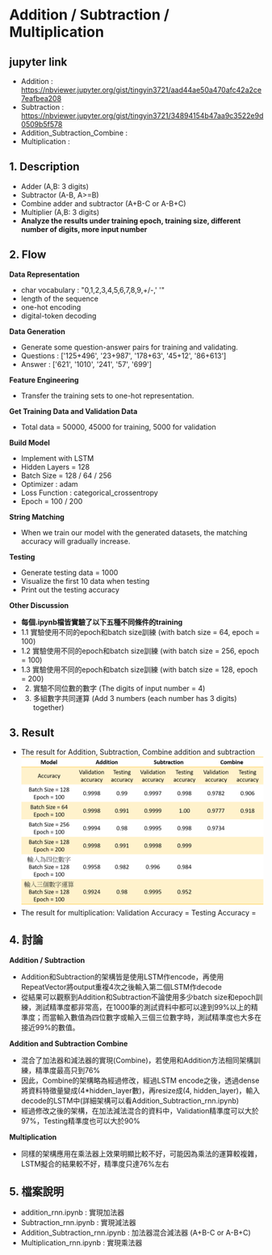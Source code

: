 # Addition / Subtraction / Multiplication

## jupyter link
 - Addition : https://nbviewer.jupyter.org/gist/tingyin3721/aad44ae50a470afc42a2ce7eafbea208
 - Subtraction : https://nbviewer.jupyter.org/gist/tingyin3721/34894154b47aa9c3522e9d0509b5f578
 - Addition_Subtraction_Combine : 
 - Multiplication : 

## 1. Description
 - Adder (A,B: 3 digits)
 - Subtractor (A-B, A>=B)
 - Combine adder and subtractor (A+B-C or A-B+C)
 - Multiplier (A,B: 3 digits)
 - **Analyze the results under training epoch, training size, different number of digits, more input number**

## 2. Flow
**Data Representation**
 - char vocabulary : "0,1,2,3,4,5,6,7,8,9,+/-,' '"
 - length of the sequence
 - one-hot encoding
 - digital-token decoding

**Data Generation**
 - Generate some question-answer pairs for training and validating.
 - Questions : ['125+496', '23+987', '178+63', '45+12', '86+613']
 - Answer :    ['621', '1010', '241', '57', '699']

**Feature Engineering**
 - Transfer the training sets to one-hot representation.

**Get Training Data and Validation Data**
 - Total data = 50000, 45000 for training, 5000 for validation

**Build Model**
 - Implement with LSTM
 - Hidden Layers = 128
 - Batch Size = 128 / 64 / 256
 - Optimizer : adam
 - Loss Function : categorical_crossentropy
 - Epoch = 100 / 200

**String Matching**
 - When we train our model with the generated datasets, the matching accuracy will gradually increase.
 
**Testing**
 - Generate testing data = 1000
 - Visualize the first 10 data when testing
 - Print out the testing accuracy
 
**Other Discussion**
 - **每個.ipynb檔皆實驗了以下五種不同條件的training**
 - 1.1 實驗使用不同的epoch和batch size訓練 (with batch size = 64, epoch = 100)
 - 1.2 實驗使用不同的epoch和batch size訓練 (with batch size = 256, epoch = 100)
 - 1.3 實驗使用不同的epoch和batch size訓練 (with batch size = 128, epoch = 200)
 - 2. 實驗不同位數的數字 (The digits of input number = 4)
 - 3. 多組數字共同運算 (Add 3 numbers (each number has 3 digits) together)

## 3. Result
 - The result for Addition, Subtraction, Combine addition and subtraction
 ![](1.png)
 - The result for multiplication: Validation Accuracy = Testing Accuracy =  
  
## 4. 討論
 **Addition / Subtraction**
 - Addition和Subtraction的架構皆是使用LSTM作encode，再使用RepeatVector將output重複4次之後輸入第二個LSTM作decode
 - 從結果可以觀察到Addition和Subtraction不論使用多少batch size和epoch訓練，測試精準度都非常高，在1000筆的測試資料中都可以達到99%以上的精準度；而當輸入數值為四位數字或輸入三個三位數字時，測試精準度也大多在接近99%的數值。
 
 **Addition and Subtraction Combine**
 - 混合了加法器和減法器的實現(Combine)，若使用和Addition方法相同架構訓練，精準度最高只到76%
 - 因此，Combine的架構略為經過修改，經過LSTM encode之後，透過dense將資料特徵量變成(4*hidden_layer數)，再resize成(4, hidden_layer)，輸入decode的LSTM中(詳細架構可以看Addition_Subtraction_rnn.ipynb)
 - 經過修改之後的架構，在加法減法混合的資料中，Validation精準度可以大於97%，Testing精準度也可以大於90%
 
 **Multiplication**
 - 同樣的架構應用在乘法器上效果明顯比較不好，可能因為乘法的運算較複雜，LSTM擬合的結果較不好，精準度只達76%左右

## 5. 檔案說明
 - addition_rnn.ipynb : 實現加法器
 - Subtraction_rnn.ipynb : 實現減法器
 - Addition_Subtraction_rnn.ipynb : 加法器混合減法器 (A+B-C or A-B+C)
 - Multiplication_rnn.ipynb : 實現乘法器